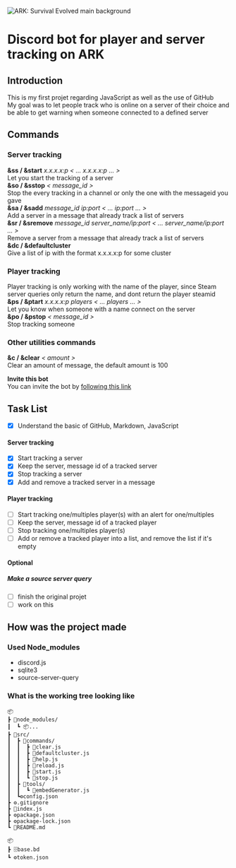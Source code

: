 ![ARK: Survival Evolved main background](https://store-images.s-microsoft.com/image/apps.49771.68672594993004535.abb7a42a-f75b-44f2-8afd-204cb3d19eb6.df63910d-755c-40d4-90c0-95d214d3ccd9?mode=scale&q=90&h=1080&w=1920&background=%23FFFFFF)
# Discord bot for player and server tracking on ARK  
## Introduction  
This is my first projet regarding JavaScript as well as the use of GitHub  
My goal was to let people track who is online on a server of their choice
and be able to get warning when someone connected to a defined server  
 
## Commands  
### Server tracking
**&ss / &start** *x.x.x.x:p  < ... x.x.x.x:p ... >*  
Let you start the tracking of a server  
**&so / &sstop** *< message_id >*  
Stop the every tracking in a channel or only the one with the messageid you gave  
**&sa / &sadd** *message_id ip:port < ... ip:port ... >*  
Add a server in a message that already track a list of servers  
**&sr / &sremove** *message_id server_name/ip:port < ... server_name/ip:port ... >*  
Remove a server from a message that already track a list of servers  
**&dc / &defaultcluster**  
Give a list of ip with the format x.x.x.x:p for some cluster  

### Player tracking  
Player tracking is only working with the name of the player, since Steam server queries only return the name, and dont return the player steamid  
**&ps / &ptart** *x.x.x.x:p players < ... players ... >*  
Let you know when someone with a name connect on the server  
**&po / &pstop** *< message_id >*  
Stop tracking someone  

### Other utilities commands  
**&c / &clear** *< amount >*  
Clear an amount of message, the default amount is 100  

**Invite this bot**  
‎‎You can invite the bot by [following this link](https://bit.ly/30LMOoe)  

## Task List  
- [x] Understand the basic of GitHub, Markdown, JavaScript  

#### Server tracking
- [x] Start tracking a server  
- [x] Keep the server, message id of a tracked server  
- [x] Stop tracking a server  
- [x] Add and remove a tracked server in a message  

#### Player tracking
- [ ] Start tracking one/multiples player(s) with an alert for one/multiples  
- [ ] Keep the server, message id of a tracked player  
- [ ] Stop tracking one/multiples player(s)  
- [ ] Add or remove a tracked player into a list, and remove the list if it's empty  

#### Optional
##### Make a source server query
- [ ] finish the original projet
- [ ] work on this

## How was the project made  
### Used Node_modules  
- discord.js  
- sqlite3  
- source-server-query  

### What is the working tree looking like  
```
📦  
┣ 📂node_modules/  
┃  ┗ 📦...  
┣ 📂src/  
┃  ┣ 📂commands/  
┃  ┃  ┣ 📜clear.js  
┃  ┃  ┣ 📜defaultcluster.js  
┃  ┃  ┣ 📜help.js  
┃  ┃  ┣ 📜reload.js  
┃  ┃  ┣ 📜start.js  
┃  ┃  ┗ 📜stop.js  
┃  ┣ 📂tools/  
┃  ┃  ┗ 📜embedGenerator.js  
┃  ┗⚙️config.json
┣ ⚙️.gitignore  
┣ 📜index.js  
┣ ⚙️package.json  
┣ ⚙️package-lock.json  
┗ 📝README.md  

📦 
┣ 🗄️base.bd  
┗ ⚙️token.json  
```